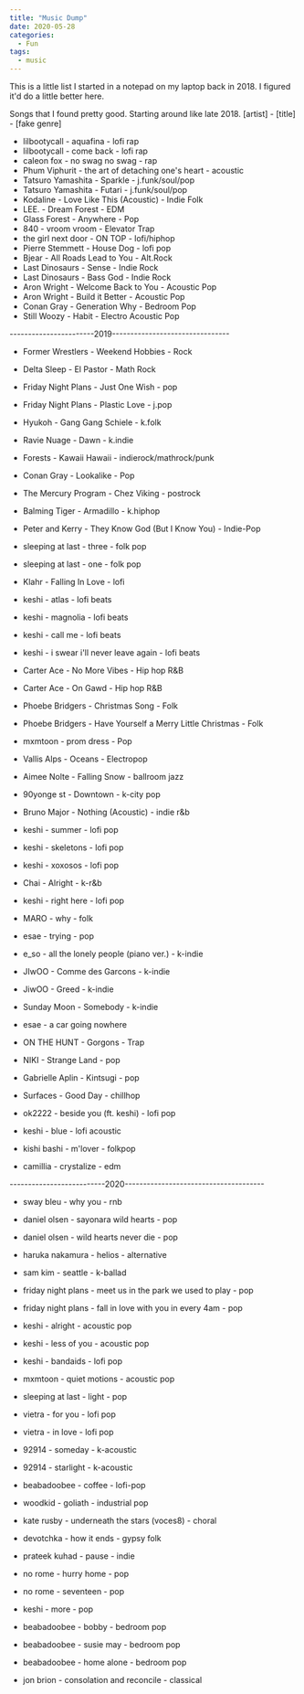```yaml
---
title: "Music Dump"
date: 2020-05-28
categories:
  - Fun
tags:
  - music
---
```


This is a little list I started in a notepad on my laptop back in 2018. I figured it'd do a little better here.

Songs that I found pretty good. Starting around like late 2018.
[artist] -  [title] - [fake genre]

* lilbootycall - aquafina - lofi rap
* lilbootycall - come back - lofi rap
* caleon fox - no swag no swag - rap
* Phum Viphurit - the art of detaching one's heart - acoustic
* Tatsuro Yamashita - Sparkle - j.funk/soul/pop
* Tatsuro Yamashita - Futari - j.funk/soul/pop
* Kodaline - Love Like This (Acoustic) - Indie Folk
* LEE. - Dream Forest - EDM
* Glass Forest - Anywhere - Pop
* 840 - vroom vroom - Elevator Trap
* the girl next door - ON TOP - lofi/hiphop
* Pierre Stemmett - House Dog - lofi pop
* Bjear - All Roads Lead to You - Alt.Rock
* Last Dinosaurs - Sense - Indie Rock
* Last Dinosaurs - Bass God - Indie Rock
* Aron Wright - Welcome Back to You - Acoustic Pop
* Aron Wright - Build it Better - Acoustic Pop
* Conan Gray - Generation Why - Bedroom Pop
* Still Woozy - Habit - Electro Acoustic Pop

-----------------------2019--------------------------------

* Former Wrestlers - Weekend Hobbies - Rock 
* Delta Sleep - El Pastor - Math Rock
* Friday Night Plans - Just One Wish - pop
* Friday Night Plans - Plastic Love - j.pop
* Hyukoh - Gang Gang Schiele - k.folk
* Ravie Nuage - Dawn - k.indie
* Forests - Kawaii Hawaii - indierock/mathrock/punk
* Conan Gray - Lookalike - Pop
* The Mercury Program - Chez Viking - postrock
* Balming Tiger - Armadillo - k.hiphop
* Peter and Kerry - They Know God (But I Know You) - Indie-Pop

* sleeping at last - three - folk pop
* sleeping at last - one - folk pop
* Klahr - Falling In Love - lofi
* keshi - atlas - lofi beats
* keshi - magnolia - lofi beats
* keshi - call me - lofi beats
* keshi - i swear i'll never leave again - lofi beats
* Carter Ace - No More Vibes - Hip hop R&B
* Carter Ace - On Gawd - Hip hop R&B
* Phoebe Bridgers - Christmas Song - Folk
* Phoebe Bridgers - Have Yourself a Merry Little Christmas - Folk
* mxmtoon - prom dress - Pop

* Vallis Alps - Oceans - Electropop
* Aimee Nolte - Falling Snow - ballroom jazz
* 90yonge st - Downtown - k-city pop
* Bruno Major - Nothing (Acoustic) - indie r&b
* keshi - summer - lofi pop
* keshi - skeletons - lofi pop
* keshi - xoxosos - lofi pop
* Chai - Alright - k-r&b

* keshi - right here - lofi pop
* MARO - why - folk
* esae - trying - pop
* e_so - all the lonely people (piano ver.) - k-indie
* JIwOO - Comme des Garcons - k-indie
* JiwOO - Greed - k-indie
* Sunday Moon - Somebody - k-indie
* esae - a car going nowhere
* ON THE HUNT - Gorgons - Trap
* NIKI - Strange Land - pop
* Gabrielle Aplin - Kintsugi - pop
* Surfaces - Good Day - chillhop
* ok2222 - beside you (ft. keshi) - lofi pop
* keshi - blue - lofi acoustic
* kishi bashi - m'lover - folkpop
* camillia - crystalize - edm

--------------------------2020--------------------------------------

* sway bleu - why you - rnb
* daniel olsen - sayonara wild hearts - pop
* daniel olsen - wild hearts never die - pop
* haruka nakamura - helios - alternative
* sam kim - seattle - k-ballad
* friday night plans - meet us in the park we used to play - pop
* friday night plans - fall in love with you in every 4am - pop
* keshi - alright - acoustic pop
* keshi - less of you - acoustic pop
* keshi - bandaids - lofi pop
* mxmtoon - quiet motions - acoustic pop
* sleeping at last - light - pop

* vietra - for you - lofi pop
* vietra - in love - lofi pop
* 92914 - someday - k-acoustic
* 92914 - starlight - k-acoustic
* beabadoobee - coffee - lofi-pop
* woodkid - goliath - industrial pop
* kate rusby - underneath the stars (voces8) - choral
* devotchka - how it ends - gypsy folk
* prateek kuhad - pause - indie

* no rome - hurry home - pop
* no rome - seventeen - pop
* keshi - more - pop
* beabadoobee - bobby - bedroom pop
* beabadoobee - susie may - bedroom pop
* beabadoobee - home alone - bedroom pop
* jon brion - consolation and reconcile - classical


